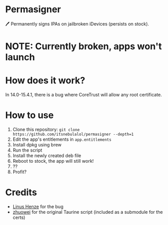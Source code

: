 # Permasigner
🖊 Permanently signs IPAs on jailbroken iDevices (persists on stock).

# NOTE: Currently broken, apps won't launch

# How does it work?
In 14.0-15.4.1, there is a bug where CoreTrust will allow any root certificate. 

# How to use
1. Clone this repository: `git clone https://github.com/itsnebulalol/permasigner --depth=1`
2. Edit the app's entitlements in `app.entitlements`
3. Install dpkg using brew
4. Run the script
5. Install the newly created deb file
6. Reboot to stock, the app will still work!
7. ??
8. Profit?

# Credits
- [Linus Henze](https://github.com/LinusHenze) for the bug
- [zhuowei](https://github.com/zhuowei) for the original Taurine script (included as a submodule for the certs)
